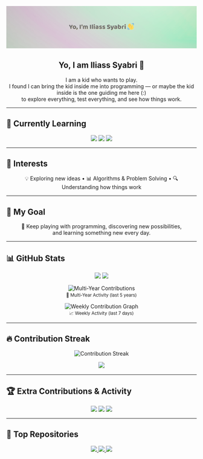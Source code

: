 <p align="center">
  <img src="https://raw.githubusercontent.com/ilSyAbRi/ilSyAbRi/main/banner6.png" alt="Header Banner" />
</p>

<h2 align="center">Yo, I am Iliass Syabri 👋</h2>

<p align="center">
I am a kid who wants to play.<br>
I found I can bring the kid inside me into programming — or maybe the kid inside is the one guiding me here (:)<br>
to explore everything, test everything, and see how things work.
</p>

---

## 🚀 Currently Learning
<p align="center">
  <img src="https://img.shields.io/badge/C-83A598?style=for-the-badge&logo=c&logoColor=282828" />
  <img src="https://img.shields.io/badge/Linux-FABD2F?style=for-the-badge&logo=linux&logoColor=282828" />
  <img src="https://img.shields.io/badge/Makefiles-D3869B?style=for-the-badge&logo=gnu&logoColor=282828" />
</p>

---

## 🧠 Interests
<p align="center">
💡 Exploring new ideas • 📊 Algorithms & Problem Solving • 🔍 Understanding how things work  
</p>

---

## 🎯 My Goal
<p align="center">
🎨 Keep playing with programming, discovering new possibilities,<br>
and learning something new every day.
</p>

---

## 📊 GitHub Stats
<p align="center">
  <img src="https://github-readme-stats.vercel.app/api?username=ilSyAbRi&show_icons=true&count_private=true&theme=gruvbox&hide_border=false&include_all_commits=true" />
  <img src="https://github-readme-stats.vercel.app/api/top-langs/?username=ilSyAbRi&layout=compact&theme=gruvbox" />
</p>
<p align="center">
  <img src="https://ghchart.rshah.org/ilSyAbRi?bg_color=282828&color=FABD2F&line=504945&point=83A598&years=5" alt="Multi-Year Contributions" />
  <br>
  <small>📅 Multi-Year Activity (last 5 years)</small>
</p>

<p align="center">
  <img src="https://github-readme-activity-graph.vercel.app/graph?username=ilSyAbRi&theme=react-dark&hide_border=true&bg_color=282828&color=FABD2F&line=D3869B&point=FF79C6" alt="Weekly Contribution Graph" />
  <br>
  <small>📈 Weekly Activity (last 7 days)</small>
</p>

---

## 🔥 Contribution Streak
<p align="center">
  <img src="https://github-readme-streak-stats.herokuapp.com/?user=ilSyAbRi&theme=gruvbox&hide_border=false" alt="Contribution Streak" />
</p>

<p align="center">
  <img src="https://github-profile-summary-cards.vercel.app/api/cards/profile-details?username=ilSyAbRi&theme=gruvbox" />
</p>

---

## 🏆 Extra Contributions & Activity
<p align="center">
  <img src="https://img.shields.io/badge/PRs-25-83A598?style=for-the-badge&logo=git&logoColor=282828" />
  <img src="https://img.shields.io/badge/Issues-12-FABD2F?style=for-the-badge&logo=github&logoColor=282828" />
  <img src="https://img.shields.io/badge/Followers-123-D3869B?style=for-the-badge&logo=github&logoColor=282828" />
</p>

---

## 🌟 Top Repositories
<p align="center">
  <a href="https://github.com/ilSyAbRi/REPO1" target="_blank">
    <img src="https://github-readme-stats.vercel.app/api/pin/?username=ilSyAbRi&repo=REPO1&bg_color=282828&title_color=FABD2F&text_color=EBDBB2&icon_color=83A598" />
  </a>
  <a href="https://github.com/ilSyAbRi/REPO2" target="_blank">
    <img src="https://github-readme-stats.vercel.app/api/pin/?username=ilSyAbRi&repo=REPO2&bg_color=282828&title_color=FABD2F&text_color=EBDBB2&icon_color=83A598" />
  </a>
  <a href="https://github.com/ilSyAbRi/REPO3" target="_blank">
    <img src="https://github-readme-stats.vercel.app/api/pin/?username=ilSyAbRi&repo=REPO3&bg_color=282828&title_color=FABD2F&text_color=EBDBB2&icon_color=83A598" />
  </a>
</p>
